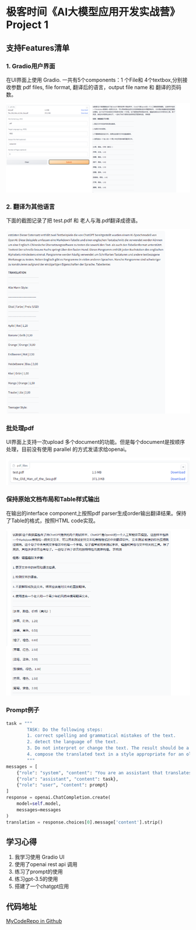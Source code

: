 # 极客时间《AI大模型应用开发实战营》Project 1

## 支持Features清单

### 1. Gradio用户界面

在UI界面上使用 Gradio. 一共有5个components：1 个File和 4个textbox,分别接收参数 pdf files, file format, 翻译后的语言，output file name 和 翻译的页码数。

![UI](homeworkimages/UI.png)

### 2. 翻译为其他语言

下面的截图记录了把 test.pdf 和 老人与海.pdf翻译成德语。

![translated-to-german](homeworkimages/translated-german.png)

### 批处理pdf

UI界面上支持一次upload 多个document的功能。但是每个document是按顺序处理，目前没有使用 parallel 的方式发请求给openai。

![multiplepdf](homeworkimages/multiplepdf.png)

### 保持原始文档布局和Table样式输出

在输出的interface component上按照pdf parser生成order输出翻译结果。保持了Table的格式，按照HTML code实现。

![table](homeworkimages/table.png)

### Prompt例子

```Python
task = """
        TASK: Do the following steps:
        1. correct spelling and grammatical mistakes of the text.
        2. detect the language of the text.
        3. Do not interpret or change the text. The result should be a straigth translation to the text.
        4. compose the translated text in a style appropriate for an old man and a teenager."
        """
messages = [
    {"role": "system", "content": "You are an assistant that translates text."},
    {"role": "assistant", "content": task},
    {"role": "user", "content": prompt}
]
response = openai.ChatCompletion.create(
    model=self.model,
    messages=messages
)
translation = response.choices[0].message['content'].strip()
```

## 学习心得

1. 我学习使用 Gradio UI
2. 使用了openai rest api 调用
3. 练习了prompt的使用
4. 练习gpt-3.5的使用
5. 搭建了一个chatgpt应用
   
## 代码地址

[MyCodeRepo in Github](https://github.com/sycao5/openai-quickstart/tree/yang-project1/openai-translator)
